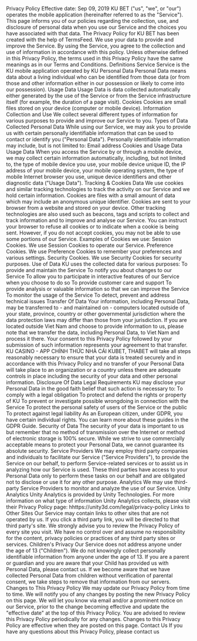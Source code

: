 Privacy Policy Effective date: Sep 09, 2019 KU BET ("us", "we", or "our") operates the mobile application (hereinafter referred to as the "Service"). This page informs you of our policies regarding the collection, use, and disclosure of personal data when you use our Service and the choices you have associated with that data. The Privacy Policy for KU BET has been created with the help of TermsFeed. We use your data to provide and improve the Service. By using the Service, you agree to the collection and use of information in accordance with this policy. Unless otherwise defined in this Privacy Policy, the terms used in this Privacy Policy have the same meanings as in our Terms and Conditions. Definitions Service Service is the KU mobile application operated by KU Personal Data Personal Data means data about a living individual who can be identified from those data (or from those and other information either in our possession or likely to come into our possession). Usage Data Usage Data is data collected automatically either generated by the use of the Service or from the Service infrastructure itself (for example, the duration of a page visit). Cookies Cookies are small files stored on your device (computer or mobile device). Information Collection and Use We collect several different types of information for various purposes to provide and improve our Service to you. Types of Data Collected Personal Data While using our Service, we may ask you to provide us with certain personally identifiable information that can be used to contact or identify you ("Personal Data"). Personally identifiable information may include, but is not limited to: Email address Cookies and Usage Data Usage Data When you access the Service by or through a mobile device, we may collect certain information automatically, including, but not limited to, the type of mobile device you use, your mobile device unique ID, the IP address of your mobile device, your mobile operating system, the type of mobile Internet browser you use, unique device identifiers and other diagnostic data ("Usage Data"). Tracking & Cookies Data We use cookies and similar tracking technologies to track the activity on our Service and we hold certain information. Cookies are files with a small amount of data which may include an anonymous unique identifier. Cookies are sent to your browser from a website and stored on your device. Other tracking technologies are also used such as beacons, tags and scripts to collect and track information and to improve and analyse our Service. You can instruct your browser to refuse all cookies or to indicate when a cookie is being sent. However, if you do not accept cookies, you may not be able to use some portions of our Service. Examples of Cookies we use: Session Cookies. We use Session Cookies to operate our Service. Preference Cookies. We use Preference Cookies to remember your preferences and various settings. Security Cookies. We use Security Cookies for security purposes. Use of Data KU uses the collected data for various purposes: To provide and maintain the Service To notify you about changes to our Service To allow you to participate in interactive features of our Service when you choose to do so To provide customer care and support To provide analysis or valuable information so that we can improve the Service To monitor the usage of the Service To detect, prevent and address technical issues Transfer Of Data Your information, including Personal Data, may be transferred to - and maintained on - computers located outside of your state, province, country or other governmental jurisdiction where the data protection laws may differ than those from your jurisdiction. If you are located outside Viet Nam and choose to provide information to us, please note that we transfer the data, including Personal Data, to Viet Nam and process it there. Your consent to this Privacy Policy followed by your submission of such information represents your agreement to that transfer. KU CASINO - APP CHÍNH THỨC NHÀ CÁI KUBET, THABET will take all steps reasonably necessary to ensure that your data is treated securely and in accordance with this Privacy Policy and no transfer of your Personal Data will take place to an organization or a country unless there are adequate controls in place including the security of your data and other personal information. Disclosure Of Data Legal Requirements KU may disclose your Personal Data in the good faith belief that such action is necessary to: To comply with a legal obligation To protect and defend the rights or property of KU To prevent or investigate possible wrongdoing in connection with the Service To protect the personal safety of users of the Service or the public To protect against legal liability As an European citizen, under GDPR, you have certain individual rights. You can learn more about these guides in the GDPR Guide. Security of Data The security of your data is important to us but remember that no method of transmission over the Internet or method of electronic storage is 100% secure. While we strive to use commercially acceptable means to protect your Personal Data, we cannot guarantee its absolute security. Service Providers We may employ third party companies and individuals to facilitate our Service ("Service Providers"), to provide the Service on our behalf, to perform Service-related services or to assist us in analyzing how our Service is used. These third parties have access to your Personal Data only to perform these tasks on our behalf and are obligated not to disclose or use it for any other purpose. Analytics We may use third-party Service Providers to monitor and analyze the use of our Service. Unity Analytics Unity Analytics is provided by Unity Technologies. For more information on what type of information Unity Analytics collects, please visit their Privacy Policy page: hhttps://unity3d.com/legal/privacy-policy Links to Other Sites Our Service may contain links to other sites that are not operated by us. If you click a third party link, you will be directed to that third party's site. We strongly advise you to review the Privacy Policy of every site you visit. We have no control over and assume no responsibility for the content, privacy policies or practices of any third party sites or services. Children's Privacy Our Service does not address anyone under the age of 13 ("Children"). We do not knowingly collect personally identifiable information from anyone under the age of 13. If you are a parent or guardian and you are aware that your Child has provided us with Personal Data, please contact us. If we become aware that we have collected Personal Data from children without verification of parental consent, we take steps to remove that information from our servers. Changes to This Privacy Policy We may update our Privacy Policy from time to time. We will notify you of any changes by posting the new Privacy Policy on this page. We will let you know via email and/or a prominent notice on our Service, prior to the change becoming effective and update the "effective date" at the top of this Privacy Policy. You are advised to review this Privacy Policy periodically for any changes. Changes to this Privacy Policy are effective when they are posted on this page. Contact Us If you have any questions about this Privacy Policy, please contact us
